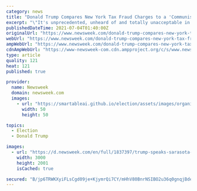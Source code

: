 ```yaml
---
category: news
title: "Donald Trump Compares New York Tax Fraud Charges to a 'Communist Dictatorship'"
excerpt: "\"It's unprecedented, unheard of and totally unacceptable in America for prosecutors to run for office on a promise to get their political enemies,\" Trump said."
publishedDateTime: 2021-07-04T01:40:00Z
originalUrl: "https://www.newsweek.com/donald-trump-compares-new-york-tax-fraud-charges-communist-dictatorship-1606706"
webUrl: "https://www.newsweek.com/donald-trump-compares-new-york-tax-fraud-charges-communist-dictatorship-1606706"
ampWebUrl: "https://www.newsweek.com/donald-trump-compares-new-york-tax-fraud-charges-communist-dictatorship-1606706?amp=1"
cdnAmpWebUrl: "https://www-newsweek-com.cdn.ampproject.org/c/s/www.newsweek.com/donald-trump-compares-new-york-tax-fraud-charges-communist-dictatorship-1606706?amp=1"
type: article
quality: 121
heat: 121
published: true

provider:
  name: Newsweek
  domain: newsweek.com
  images:
    - url: "https://smartableai.github.io/election/assets/images/organizations/newsweek.com-50x50.jpg"
      width: 50
      height: 50

topics:
  - Election
  - Donald Trump

images:
  - url: "https://d.newsweek.com/en/full/1837397/trump-speaks-sarasota-rally-florida.jpg"
    width: 3000
    height: 2001
    isCached: true

secured: "B/jp6TRWKXyiFLsCgd09je+KjymrQi7CY/mHhV80BnrNSIBO2u36q0gnqjBdeYqgI11hGgPrGDFGPcx5zhS9ePUcHNRV20tT6SEIFD5p7pCl/c9xYlS7HfrYOJs4g282kvtRRR5XzoZt0cl9pQlYftw26iR9Oa3L2iCAmlB0tfhbaczzsJIk8k+dEfz4g84IIwStWgjNJYgZia/pQAfBGjfpBnQnLsxrjsiVARhGXcEV8oGmFMrPmlM6BjWoJrygQtRWW6fZDBBBgGhZsrrN9e/Tpk5MIhda3KSX66Ecy246YLtFGjkggyBhIoFIQjywZqT1N2HWlW/N0kyiA3S+7hotQS5B1HPcKf+TyadrjoQ=;uGTpxKV0mprvruzqAmUo7A=="
---
```


